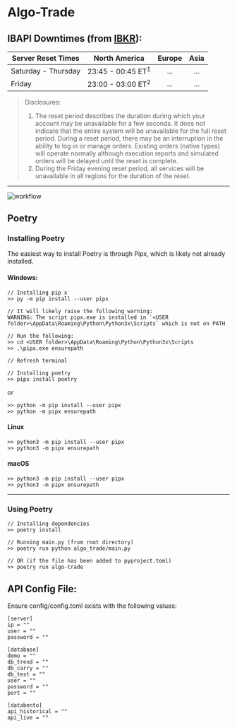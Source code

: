 # Algo-Trade

## IBAPI Downtimes (from [IBKR](https://www.interactivebrokers.com/en/?f=%2Fen%2Fsoftware%2FsystemStatus.php)):
| Server Reset Times  | North America                | Europe | Asia |
|---------------------|:----------------------------:|:------:|:----:|
| Saturday - Thursday | 23:45 - 00:45 ET<sup>1</sup> |  ...   |  ... |
| Friday              | 23:00 - 03:00 ET<sup>2</sup> |  ...   |  ... |


> Disclosures: 
> 1. The reset period describes the duration during which your account may be unavailable for a few seconds. It does not indicate that the entire system will be unavailable for the full reset period. During a reset period, there may be an interruption in the ability to log in or manage orders. Existing orders (native types) will operate normally although execution reports and simulated orders will be delayed until the reset is complete.
> 2. During the Friday evening reset period, all services will be unavailable in all regions for the duration of the reset.

---

![workflow](https://github.com/AlgoGators/algo_trade/actions/workflows/tests.yml/badge.svg)

## Poetry
### Installing Poetry
The easiest way to install Poetry is through Pipx, which is likely not already installed.

#### Windows:
```
// Installing pip x
>> py -m pip install --user pipx

// It will likely raise the following warning:
WARNING: The script pipx.exe is installed in `<USER folder>\AppData\Roaming\Python\Python3x\Scripts` which is not on PATH

// Run the following:
>> cd <USER folder>\AppData\Roaming\Python\Python3x\Scripts
>> .\pipx.exe ensurepath

// Refresh terminal

// Installing poetry
>> pipx install poetry
```

or 

```
>> python -m pip install --user pipx
>> python -m pipx ensurepath
```

#### Linux
```
>> python3 -m pip install --user pipx
>> python3 -m pipx ensurepath
```

#### macOS
```
>> python3 -m pip install --user pipx
>> python3 -m pipx ensurepath
```

---
### Using Poetry
```
// Installing dependencies
>> poetry install

// Running main.py (from root directory)
>> poetry run python algo_trade/main.py

// OR (if the file has been added to pyproject.toml)
>> poetry run algo-trade
```

## API Config File:
Ensure config/config.toml exists with the following values:
```
[server]
ip = ""
user = ""
password = ""

[database]
demo = ""
db_trend = ""
db_carry = ""
db_test = ""
user = ""
password = ""
port = ""

[databento]
api_historical = ""
api_live = ""
```
